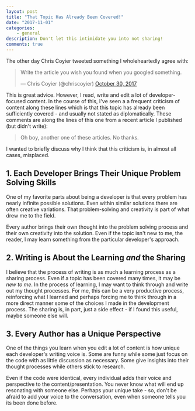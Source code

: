 ```yaml
---
layout: post
title: "That Topic Has Already Been Covered!"
date: "2017-11-01"
categories:
    - general
description: Don't let this intimidate you into not sharing!
comments: true
---
```


The other day Chris Coyier tweeted something I wholeheartedly agree with:

<blockquote class="twitter-tweet" data-partner="tweetdeck"><p lang="en" dir="ltr">Write the article you wish you found when you googled something.</p>&mdash; Chris Coyier (@chriscoyier) <a href="https://twitter.com/chriscoyier/status/925081793576837120?ref_src=twsrc%5Etfw">October 30, 2017</a></blockquote>
<script async src="https://platform.twitter.com/widgets.js" charset="utf-8"></script>

This is great advice. However, I read, write and edit a lot of developer-focused content. In the course of this, I've seen a a frequent criticism of content along these lines which is that this topic has already been sufficiently covered - and usually not stated as diplomatically. These comments are along the lines of this one from a recent article I published (but didn't write):

> Oh boy, another one of these articles. No thanks.

I wanted to briefly discuss why I think that this criticism is, in almost all cases, misplaced.

## 1. Each Developer Brings Their Unique Problem Solving Skills

One of my favorite parts about being a developer is that every problem has nearly infinite possible solutions. Even within similar solutions there are often creative variations. That problem-solving and creativity is part of what drew me to the field.

Every author brings their own thought into the problem solving process and their own creativity into the solution. Even if the topic isn't new to me, the reader, I may learn something from the particular developer's approach.

## 2. Writing is About the Learning _and_ the Sharing

I believe that the process of writing is as much a learning process as a sharing process. Even if a topic has been covered many times, it may be _new to me_. In the process of learning, I may want to think through and write out my thought processes. For me, this can be a very productive process, reinforcing what I learned and perhaps forcing me to think through in a more direct manner some of the choices I made in the development process. The sharing is, in part, just a side effect - if I found this useful, maybe someone else will.

## 3. Every Author has a Unique Perspective

One of the things you learn when you edit a lot of content is how unique each developer's writing voice is. Some are funny while some just focus on the code with as little discussion as necessary. Some give insights into their thought processes while others stick to research.

Even if the code were identical, every individual adds their voice and perspective to the content/presentation. You never know what will end up resonating with someone else. Perhaps your unique take  - so, don't be afraid to add your voice to the conversation, even when someone tells you its been done before.